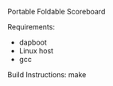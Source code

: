 Portable Foldable Scoreboard

Requirements:
- dapboot
- Linux host
- gcc

Build Instructions:
    make


